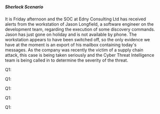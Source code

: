 
##### Sherlock Scenario

It is Friday afternoon and the SOC at Edny Consulting Ltd has received alerts from the workstation of Jason Longfield, a software engineer on the development team, regarding the execution of some discovery commands. Jason has just gone on holiday and is not available by phone. The workstation appears to have been switched off, so the only evidence we have at the moment is an export of his mailbox containing today's messages. As the company was recently the victim of a supply chain attack, this case is being taken seriously and the Cyber Threat Intelligence team is being called in to determine the severity of the threat.


Q1: 

Q1: 

Q1: 

Q1: 

Q1: 